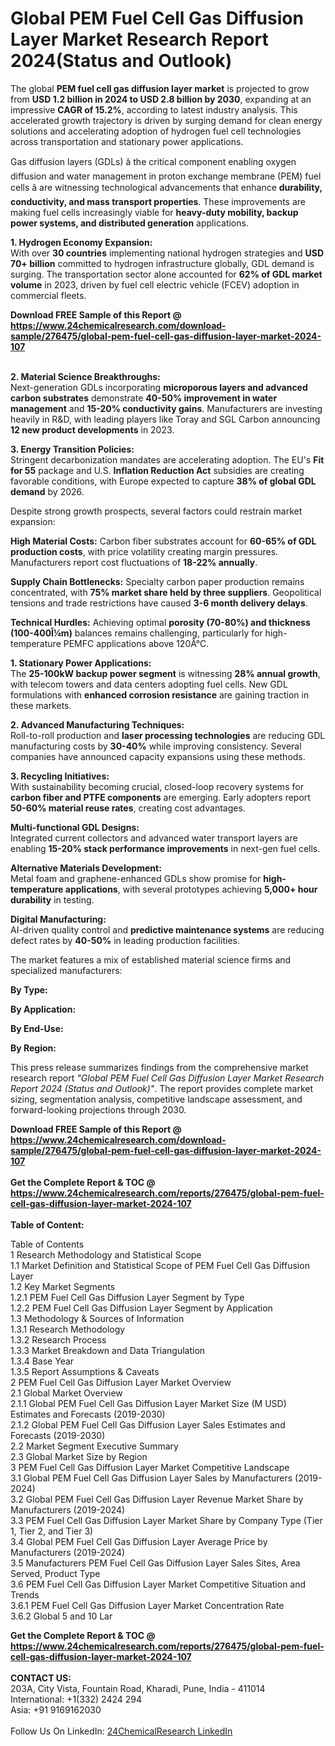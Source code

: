 <h1>Global PEM Fuel Cell Gas Diffusion Layer Market Research Report 2024(Status and Outlook)</h1><p>The global <strong>PEM fuel cell gas diffusion layer market</strong> is projected to grow from <strong>USD 1.2 billion in 2024 to USD 2.8 billion by 2030</strong>, expanding at an impressive <strong>CAGR of 15.2%</strong>, according to latest industry analysis. This accelerated growth trajectory is driven by surging demand for clean energy solutions and accelerating adoption of hydrogen fuel cell technologies across transportation and stationary power applications.</p><p>Gas diffusion layers (GDLs) â the critical component enabling oxygen diffusion and water management in proton exchange membrane (PEM) fuel cells â are witnessing technological advancements that enhance <strong>durability, conductivity, and mass transport properties</strong>. These improvements are making fuel cells increasingly viable for <strong>heavy-duty mobility, backup power systems, and distributed generation</strong> applications.</p><p><strong>1. Hydrogen Economy Expansion:</strong><br>
With over <strong>30 countries</strong> implementing national hydrogen strategies and <strong>USD 70+ billion</strong> committed to hydrogen infrastructure globally, GDL demand is surging. The transportation sector alone accounted for <strong>62% of GDL market volume</strong> in 2023, driven by fuel cell electric vehicle (FCEV) adoption in commercial fleets.</p><div><b>Download FREE Sample of this Report @ 
            <a href="https://www.24chemicalresearch.com/download-sample/276475/global-pem-fuel-cell-gas-diffusion-layer-market-2024-107">
            https://www.24chemicalresearch.com/download-sample/276475/global-pem-fuel-cell-gas-diffusion-layer-market-2024-107</a></b></div><br><p><strong>2. Material Science Breakthroughs:</strong><br>
Next-generation GDLs incorporating <strong>microporous layers and advanced carbon substrates</strong> demonstrate <strong>40-50% improvement in water management</strong> and <strong>15-20% conductivity gains</strong>. Manufacturers are investing heavily in R&amp;D, with leading players like Toray and SGL Carbon announcing <strong>12 new product developments</strong> in 2023.</p><p><strong>3. Energy Transition Policies:</strong><br>
Stringent decarbonization mandates are accelerating adoption. The EU's <strong>Fit for 55</strong> package and U.S. <strong>Inflation Reduction Act</strong> subsidies are creating favorable conditions, with Europe expected to capture <strong>38% of global GDL demand</strong> by 2026.</p><p>Despite strong growth prospects, several factors could restrain market expansion:</p><p><strong>High Material Costs:</strong> Carbon fiber substrates account for <strong>60-65% of GDL production costs</strong>, with price volatility creating margin pressures. Manufacturers report cost fluctuations of <strong>18-22% annually</strong>.</p><p><strong>Supply Chain Bottlenecks:</strong> Specialty carbon paper production remains concentrated, with <strong>75% market share held by three suppliers</strong>. Geopolitical tensions and trade restrictions have caused <strong>3-6 month delivery delays</strong>.</p><p><strong>Technical Hurdles:</strong> Achieving optimal <strong>porosity (70-80%) and thickness (100-400Î¼m)</strong> balances remains challenging, particularly for high-temperature PEMFC applications above 120Â°C.</p><p><strong>1. Stationary Power Applications:</strong><br>
The <strong>25-100kW backup power segment</strong> is witnessing <strong>28% annual growth</strong>, with telecom towers and data centers adopting fuel cells. New GDL formulations with <strong>enhanced corrosion resistance</strong> are gaining traction in these markets.</p><p><strong>2. Advanced Manufacturing Techniques:</strong><br>
Roll-to-roll production and <strong>laser processing technologies</strong> are reducing GDL manufacturing costs by <strong>30-40%</strong> while improving consistency. Several companies have announced capacity expansions using these methods.</p><p><strong>3. Recycling Initiatives:</strong><br>
With sustainability becoming crucial, closed-loop recovery systems for <strong>carbon fiber and PTFE components</strong> are emerging. Early adopters report <strong>50-60% material reuse rates</strong>, creating cost advantages.</p><p><strong>Multi-functional GDL Designs:</strong><br>
	Integrated current collectors and advanced water transport layers are enabling <strong>15-20% stack performance improvements</strong> in next-gen fuel cells.</p><p><strong>Alternative Materials Development:</strong><br>
	Metal foam and graphene-enhanced GDLs show promise for <strong>high-temperature applications</strong>, with several prototypes achieving <strong>5,000+ hour durability</strong> in testing.</p><p><strong>Digital Manufacturing:</strong><br>
	AI-driven quality control and <strong>predictive maintenance systems</strong> are reducing defect rates by <strong>40-50%</strong> in leading production facilities.</p><p>The market features a mix of established material science firms and specialized manufacturers:</p><p><strong>By Type:</strong></p><p><strong>By Application:</strong></p><p><strong>By End-Use:</strong></p><p><strong>By Region:</strong></p><p>This press release summarizes findings from the comprehensive market research report <em>"Global PEM Fuel Cell Gas Diffusion Layer Market Research Report 2024 (Status and Outlook)"</em>. The report provides complete market sizing, segmentation analysis, competitive landscape assessment, and forward-looking projections through 2030.</p><div><b>Download FREE Sample of this Report @ 
            <a href="https://www.24chemicalresearch.com/download-sample/276475/global-pem-fuel-cell-gas-diffusion-layer-market-2024-107">
            https://www.24chemicalresearch.com/download-sample/276475/global-pem-fuel-cell-gas-diffusion-layer-market-2024-107</a></b></div><br><div><b>Get the Complete Report & TOC @ 
            <a href="https://www.24chemicalresearch.com/reports/276475/global-pem-fuel-cell-gas-diffusion-layer-market-2024-107">
            https://www.24chemicalresearch.com/reports/276475/global-pem-fuel-cell-gas-diffusion-layer-market-2024-107</a></b></div><br>
            <b>Table of Content:</b><p>Table of Contents<br />
1 Research Methodology and Statistical Scope<br />
1.1 Market Definition and Statistical Scope of PEM Fuel Cell Gas Diffusion Layer<br />
1.2 Key Market Segments<br />
1.2.1 PEM Fuel Cell Gas Diffusion Layer Segment by Type<br />
1.2.2 PEM Fuel Cell Gas Diffusion Layer Segment by Application<br />
1.3 Methodology & Sources of Information<br />
1.3.1 Research Methodology<br />
1.3.2 Research Process<br />
1.3.3 Market Breakdown and Data Triangulation<br />
1.3.4 Base Year<br />
1.3.5 Report Assumptions & Caveats<br />
2 PEM Fuel Cell Gas Diffusion Layer Market Overview<br />
2.1 Global Market Overview<br />
2.1.1 Global PEM Fuel Cell Gas Diffusion Layer Market Size (M USD) Estimates and Forecasts (2019-2030)<br />
2.1.2 Global PEM Fuel Cell Gas Diffusion Layer Sales Estimates and Forecasts (2019-2030)<br />
2.2 Market Segment Executive Summary<br />
2.3 Global Market Size by Region<br />
3 PEM Fuel Cell Gas Diffusion Layer Market Competitive Landscape<br />
3.1 Global PEM Fuel Cell Gas Diffusion Layer Sales by Manufacturers (2019-2024)<br />
3.2 Global PEM Fuel Cell Gas Diffusion Layer Revenue Market Share by Manufacturers (2019-2024)<br />
3.3 PEM Fuel Cell Gas Diffusion Layer Market Share by Company Type (Tier 1, Tier 2, and Tier 3)<br />
3.4 Global PEM Fuel Cell Gas Diffusion Layer Average Price by Manufacturers (2019-2024)<br />
3.5 Manufacturers PEM Fuel Cell Gas Diffusion Layer Sales Sites, Area Served, Product Type<br />
3.6 PEM Fuel Cell Gas Diffusion Layer Market Competitive Situation and Trends<br />
3.6.1 PEM Fuel Cell Gas Diffusion Layer Market Concentration Rate<br />
3.6.2 Global 5 and 10 Lar</p><div><b>Get the Complete Report & TOC @ 
            <a href="https://www.24chemicalresearch.com/reports/276475/global-pem-fuel-cell-gas-diffusion-layer-market-2024-107">
            https://www.24chemicalresearch.com/reports/276475/global-pem-fuel-cell-gas-diffusion-layer-market-2024-107</a></b></div><br><b>CONTACT US:</b><br>
            203A, City Vista, Fountain Road, Kharadi, Pune, India - 411014<br>
            International: +1(332) 2424 294<br>
            Asia: +91 9169162030 <br><br>
            Follow Us On LinkedIn: <a href="https://www.linkedin.com/company/24chemicalresearch/">24ChemicalResearch LinkedIn</a>